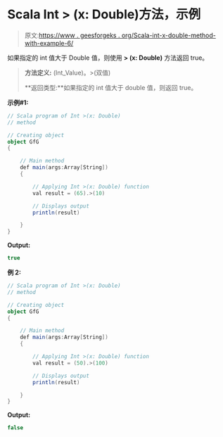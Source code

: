 # Scala Int > (x: Double)方法，示例

> 原文:[https://www . geesforgeks . org/Scala-int-x-double-method-with-example-6/](https://www.geeksforgeeks.org/scala-int-x-double-method-with-example-6/)

如果指定的 int 值大于 Double 值，则使用 **> (x: Double)** 方法返回 true。

> **方法定义:** (Int_Value)。>(双值)
> 
> **返回类型:**如果指定的 int 值大于 double 值，则返回 true。

**示例#1:**

```scala
// Scala program of Int >(x: Double)
// method

// Creating object
object GfG
{ 

    // Main method
    def main(args:Array[String])
    {

        // Applying Int >(x: Double) function
        val result = (65).>(10)

        // Displays output
        println(result)

    }
} 
```

**Output:**

```scala
true

```

**例 2:**

```scala
// Scala program of Int >(x: Double)
// method

// Creating object
object GfG
{ 

    // Main method
    def main(args:Array[String])
    {

        // Applying Int >(x: Double) function
        val result = (50).>(100)

        // Displays output
        println(result)

    }
} 
```

**Output:**

```scala
false

```